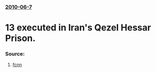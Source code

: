 ### [2010-06-7](/news/2010/06/7/index.md)

# 13 executed in Iran's Qezel Hessar Prison. 




### Source:

1. [fcnn](http://www.fcnn.com/index.php?option=com_content&view=article&id=1561:13-executed-in-irans-qezel-hessar-prison&catid=112:inside-iran&Itemid=592)

